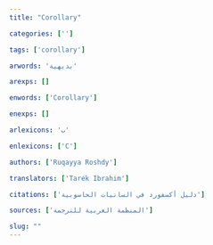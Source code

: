 ```yaml
---
title: "Corollary"

categories: ['']

tags: ['corollary']

arwords: 'بديهية'

arexps: []

enwords: ['Corollary']

enexps: []

arlexicons: 'ب'

enlexicons: ['C']

authors: ['Ruqayya Roshdy']

translators: ['Tarek Ibrahim']

citations: ['دليل أكسفورد في السانيات الحاسوبية']

sources: ['المنظمة العربية للترجمة']

slug: ""
---
```


